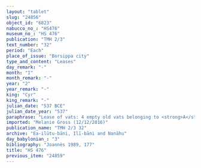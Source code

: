 ```yaml
---
layout: "tablet"
slug: "24856"
object_id: "6823"
nabucco_no_: "HS476"
museum_no_: "HS 476"
publication: "TMH 2/3"
text_number: "32"
period: "Each"
place_of_issue: "Borsippa city"
type_and_content: "Leases"
day_remark: "-"
month: "I"
month_remark: "-"
year: "2"
year_remark: "-"
king: "Cyr"
king_remark: "-"
julian_date: "537 BCE"
julian_date_year: "537"
paraphrase: "Lease of vats: 4 empty old vats belonging to <strong>A</strong> are at the disposal of (<em>ina pāni</em>) <strong>B</strong>. The lessee will give the vats back in Abu (V). The lessor already received half (<em>ahu</em>) of the rent (<em>idū</em>) for the vats. 1 witness and the scribe.<br /> &nbsp;<br /> <strong>A</strong> = Nuhānu, <em>qallu</em> (slave) of Mu&scaron;ēzib-Bēl//(Ea-)ilūtu-bāni; <strong>B</strong> = Nab&ucirc;-mukīn-apli/Nab&ucirc;-mukīn-zēri//Huṣābu; Scribe = Iddin-Nab&ucirc;//Nab&ucirc;-tabni-uṣur//Kidin-S&icirc;n<br /> &nbsp;"
imported: "Melanie Gross (12/12/2016)"
publication_name: "TMH 2/3 32"
archive: "Ea-ilūtu-bāni, Ilī-bāni and Nanāhu"
day_babylonian_: "3"
bibliography: "Joannès 1989, 177"
title: "HS 476"
previous_item: "24859"
---
```


